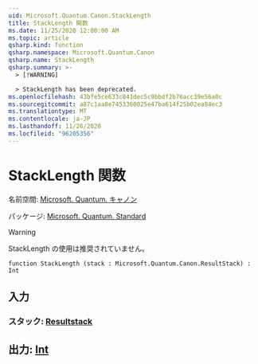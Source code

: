 ```yaml
---
uid: Microsoft.Quantum.Canon.StackLength
title: StackLength 関数
ms.date: 11/25/2020 12:00:00 AM
ms.topic: article
qsharp.kind: function
qsharp.namespace: Microsoft.Quantum.Canon
qsharp.name: StackLength
qsharp.summary: >-
  > [!WARNING]

  > StackLength has been deprecated.
ms.openlocfilehash: 43bfe5ce633c841dec5c9bbdf2b76acc39e56a0c
ms.sourcegitcommit: a87c1aa8e7453360025e47ba614f25b02ea84ec3
ms.translationtype: MT
ms.contentlocale: ja-JP
ms.lasthandoff: 11/26/2020
ms.locfileid: "96205356"
---
```

# <a name="stacklength-function"></a>StackLength 関数

名前空間: [Microsoft. Quantum. キャノン](xref:Microsoft.Quantum.Canon)

パッケージ: [Microsoft. Quantum. Standard](https://nuget.org/packages/Microsoft.Quantum.Standard)


> [!WARNING]
> StackLength の使用は推奨されていません。



```qsharp
function StackLength (stack : Microsoft.Quantum.Canon.ResultStack) : Int
```


## <a name="input"></a>入力

### <a name="stack--resultstack"></a>スタック: [Resultstack](xref:Microsoft.Quantum.Canon.ResultStack)





## <a name="output--int"></a>出力: [Int](xref:microsoft.quantum.lang-ref.int)

